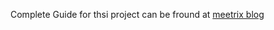 Complete Guide for thsi project can be fround at [meetrix blog](http://meetrix.io/blog/webrtc/turnserver/long_term_cred)
